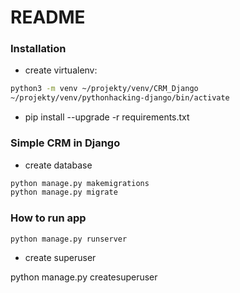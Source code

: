 # README #

### Installation ###
* create virtualenv:

```bash
python3 -m venv ~/projekty/venv/CRM_Django
~/projekty/venv/pythonhacking-django/bin/activate
```

* pip install --upgrade -r requirements.txt



### Simple CRM in Django ###

* create database
```bash
python manage.py makemigrations
python manage.py migrate
```

### How to run app ###

```bash
python manage.py runserver
```

* create superuser

python manage.py createsuperuser